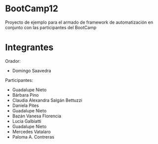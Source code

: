 # BootCamp12
Proyecto de ejemplo para el armado de framework de automatización en conjunto con las participantes del BootCamp



# Integrantes
Orador:
* Domingo Saavedra


Participantes: 
* Guadalupe Nieto
* Bárbara Pino
* Claudia Alexandra Salgán Bettuzzi
* Daniela Pites
* Guadalupe Nieto
* Bazán Vanesa Florencia
* Lucia Galbiatti  
* Guadalupe Nieto
* Mercedes Vatalaro
* Paloma A. Contreras 
